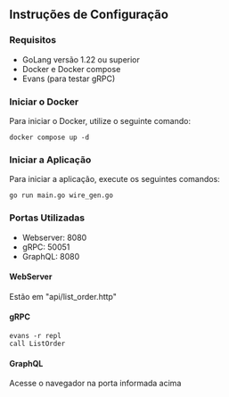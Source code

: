 ## Instruções de Configuração

### Requisitos
- GoLang versão 1.22 ou superior
- Docker e Docker compose
- Evans (para testar gRPC)

### Iniciar o Docker
Para iniciar o Docker, utilize o seguinte comando:
```
docker compose up -d
```

### Iniciar a Aplicação
Para iniciar a aplicação, execute os seguintes comandos:
```
go run main.go wire_gen.go
```

### Portas Utilizadas
- Webserver: 8080
- gRPC: 50051
- GraphQL: 8080


#### WebServer
Estão em "api/list_order.http"


#### gRPC
```
evans -r repl
call ListOrder
```


#### GraphQL
Acesse o navegador na porta informada acima